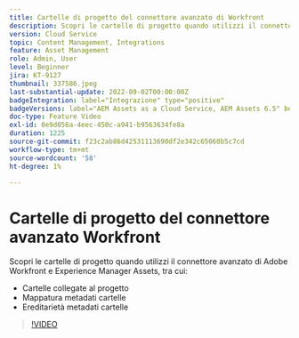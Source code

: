 ```yaml
---
title: Cartelle di progetto del connettore avanzato di Workfront
description: Scopri le cartelle di progetto quando utilizzi il connettore avanzato di Adobe Workfront e Experience Manager Assets.
version: Cloud Service
topic: Content Management, Integrations
feature: Asset Management
role: Admin, User
level: Beginner
jira: KT-9127
thumbnail: 337586.jpeg
last-substantial-update: 2022-09-02T00:00:00Z
badgeIntegration: label="Integrazione" type="positive"
badgeVersions: label="AEM Assets as a Cloud Service, AEM Assets 6.5" before-title="false"
doc-type: Feature Video
exl-id: 0e9d056a-4eec-450c-a941-b9563634fe8a
duration: 1225
source-git-commit: f23c2ab86d42531113690df2e342c65060b5c7cd
workflow-type: tm+mt
source-wordcount: '58'
ht-degree: 1%

---
```


# Cartelle di progetto del connettore avanzato Workfront

Scopri le cartelle di progetto quando utilizzi il connettore avanzato di Adobe Workfront e Experience Manager Assets, tra cui:

+ Cartelle collegate al progetto
+ Mappatura metadati cartelle
+ Ereditarietà metadati cartelle

>[!VIDEO](https://video.tv.adobe.com/v/337586?quality=12&learn=on)
